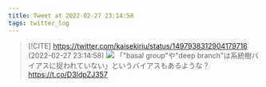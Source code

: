 ```yaml
---
title: Tweet at 2022-02-27 23:14:58
tags: twitter_log
---
```


> [!CITE] https://twitter.com/kaisekiriu/status/1497938312904179716 (2022-02-27 23:14:58)
> ![](https://twitter.com/kaisekiriu/status/1497938312904179716)
> 「"basal group"や"deep branch"は系統樹バイアスに捉われていない」というバイアスもあるような？
> https://t.co/D3IdpZJ357
